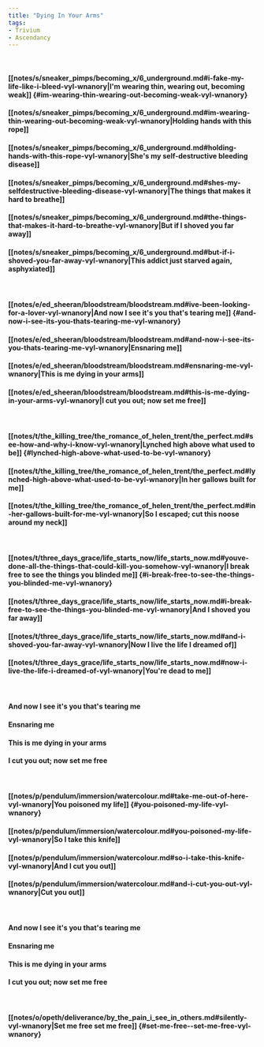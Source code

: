 ```yaml
---
title: "Dying In Your Arms"
tags:
- Trivium
- Ascendancy
---
```

&nbsp;
#### [[notes/s/sneaker_pimps/becoming_x/6_underground.md#i-fake-my-life-like-i-bleed-vyl-wnanory|I'm wearing thin, wearing out, becoming weak]] {#im-wearing-thin-wearing-out-becoming-weak-vyl-wnanory}
#### [[notes/s/sneaker_pimps/becoming_x/6_underground.md#im-wearing-thin-wearing-out-becoming-weak-vyl-wnanory|Holding hands with this rope]]
#### [[notes/s/sneaker_pimps/becoming_x/6_underground.md#holding-hands-with-this-rope-vyl-wnanory|She's my self-destructive bleeding disease]]
#### [[notes/s/sneaker_pimps/becoming_x/6_underground.md#shes-my-selfdestructive-bleeding-disease-vyl-wnanory|The things that makes it hard to breathe]]
#### [[notes/s/sneaker_pimps/becoming_x/6_underground.md#the-things-that-makes-it-hard-to-breathe-vyl-wnanory|But if I shoved you far away]]
#### [[notes/s/sneaker_pimps/becoming_x/6_underground.md#but-if-i-shoved-you-far-away-vyl-wnanory|This addict just starved again, asphyxiated]]
&nbsp;
#### [[notes/e/ed_sheeran/bloodstream/bloodstream.md#ive-been-looking-for-a-lover-vyl-wnanory|And now I see it's you that's tearing me]] {#and-now-i-see-its-you-thats-tearing-me-vyl-wnanory}
#### [[notes/e/ed_sheeran/bloodstream/bloodstream.md#and-now-i-see-its-you-thats-tearing-me-vyl-wnanory|Ensnaring me]]
#### [[notes/e/ed_sheeran/bloodstream/bloodstream.md#ensnaring-me-vyl-wnanory|This is me dying in your arms]]
#### [[notes/e/ed_sheeran/bloodstream/bloodstream.md#this-is-me-dying-in-your-arms-vyl-wnanory|I cut you out; now set me free]]
&nbsp;
#### [[notes/t/the_killing_tree/the_romance_of_helen_trent/the_perfect.md#see-how-and-why-i-know-vyl-wnanory|Lynched high above what used to be]] {#lynched-high-above-what-used-to-be-vyl-wnanory}
#### [[notes/t/the_killing_tree/the_romance_of_helen_trent/the_perfect.md#lynched-high-above-what-used-to-be-vyl-wnanory|In her gallows built for me]]
#### [[notes/t/the_killing_tree/the_romance_of_helen_trent/the_perfect.md#in-her-gallows-built-for-me-vyl-wnanory|So I escaped; cut this noose around my neck]]
&nbsp;
#### [[notes/t/three_days_grace/life_starts_now/life_starts_now.md#youve-done-all-the-things-that-could-kill-you-somehow-vyl-wnanory|I break free to see the things you blinded me]] {#i-break-free-to-see-the-things-you-blinded-me-vyl-wnanory}
#### [[notes/t/three_days_grace/life_starts_now/life_starts_now.md#i-break-free-to-see-the-things-you-blinded-me-vyl-wnanory|And I shoved you far away]]
#### [[notes/t/three_days_grace/life_starts_now/life_starts_now.md#and-i-shoved-you-far-away-vyl-wnanory|Now I live the life I dreamed of]]
#### [[notes/t/three_days_grace/life_starts_now/life_starts_now.md#now-i-live-the-life-i-dreamed-of-vyl-wnanory|You're dead to me]]
&nbsp;
#### And now I see it's you that's tearing me
#### Ensnaring me
#### This is me dying in your arms
#### I cut you out; now set me free
&nbsp;
#### [[notes/p/pendulum/immersion/watercolour.md#take-me-out-of-here-vyl-wnanory|You poisoned my life]] {#you-poisoned-my-life-vyl-wnanory}
#### [[notes/p/pendulum/immersion/watercolour.md#you-poisoned-my-life-vyl-wnanory|So I take this knife]]
#### [[notes/p/pendulum/immersion/watercolour.md#so-i-take-this-knife-vyl-wnanory|And I cut you out]]
#### [[notes/p/pendulum/immersion/watercolour.md#and-i-cut-you-out-vyl-wnanory|Cut you out]]
&nbsp;
#### And now I see it's you that's tearing me
#### Ensnaring me
#### This is me dying in your arms
#### I cut you out; now set me free
&nbsp;
#### [[notes/o/opeth/deliverance/by_the_pain_i_see_in_others.md#silently-vyl-wnanory|Set me free  set me free]] {#set-me-free--set-me-free-vyl-wnanory}
